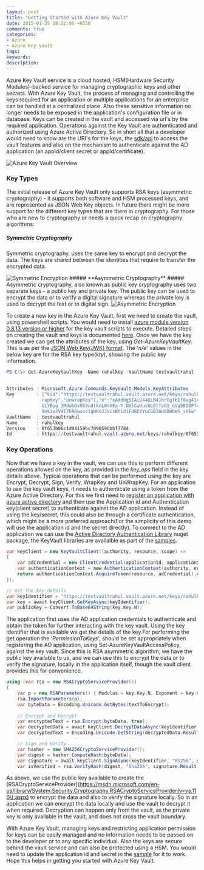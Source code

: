 ```yaml
---
layout: post
title: "Getting Started with Azure Key Vault"
date: 2015-01-25 18:22:06 +0530
comments: true
categories: 
- Azure
- Azure Key Vault
tags: 
keywords: 
description: 
---
```


Azure Key Vault service is a cloud hosted, HSM(Hardware Security Modules)-backed service for managing cryptographic keys and other secrets. With Azure Key Vault, the process of managing and controlling the keys required for an application or multiple applications for an enterprise can be handled at a centralized place. Also these sensitive information no longer needs to be exposed in the application's configuration file or in database. Keys can be created in the vault and accessed via url's by the required application. Operations against the Key Vault are authenticated and authorized using Azure Active Directory. So in short all that a developer would need to know are the URI's for the keys, the [sdk/api](https://msdn.microsoft.com/en-us/library/azure/dn903625.aspx) to access the vault features and also on the mechanism to authenticate against the AD application (an appId/client secret or appId/certificate).

<img class="center" alt="Azure Key Vault Overview" src="{{ site.images_root}}/azurekeyvault_overview.png" />

### Key Types ###
The initial release of Azure Key Vault only supports RSA keys (asymmetric cryptography) - it supports both software and HSM processed keys, and are represented as JSON Web Key objects. In future there might be more support for the different key types that are there in cryptography. For those who are new to cryptography or needs a quick recap on cryptography algorithms:

##### **Symmetric Cryptography** #####
Symmetric cryptography, uses the same key to encrypt and decrypt the data. The keys are shared between the identities that require to transfer the encrypted data.

<img class="center" alt="Symmetric Encryption" src="{{ site.images_root}}/symmetric_encryption.png" />
##### **Asymmetric Cryptography** #####
Asymmetric cryptography, also known as public key cryptography uses two separate keys - a public key and private key. The public key can be used to encrypt the data or to verify a digital signature whereas the private key is used to decrypt the text or to digital sign. 

<img class="center" alt="Asymmetric Encryption" src="{{ site.images_root}}/asymmetric_encryption.png" />


To create a new key in the Azure Key Vault, first we need to create the vault, using powershell scripts. You would need to install [azure module version 0.8.13 version or higher](http://www.rahulpnath.com/blog/azure-key-vault-and-powershell-module-version/) for the key vault scripts to execute. Detailed steps on creating the vault and keys is documented [here](http://azure.microsoft.com/en-in/documentation/articles/key-vault-get-started/). Once we have the key created we can get the attributes of the key, using *Get-AzureKeyVaultKey*. This is as per the [JSON Web Key(JWK) format](https://tools.ietf.org/html/draft-ietf-jose-json-web-key-41#page-25). The '*n/e*' values in the below key are for the RSA key type(*kty*), showing the public key information.

``` powershell
PS C:\> Get-AzureKeyVaultKey -Name rahulkey -VaultName testvaultrahul                                                                                                     
                                                                                                                                                                          
                                                                                                                                                                          
Attributes : Microsoft.Azure.Commands.KeyVault.Models.KeyAttributes                                                                                                       
Key        : {"kid":"https://testvaultrahul.vault.azure.net/keys/rahulkey/0f653b06c1d94159bc7090596bbf7784","kty":"RSA","key_ops":["encrypt","decrypt","sign","verify","w 
             rapKey","unwrapKey"],"n":"xAXdHg5IAiU44GLM41hrCgfbEf8vg414lwIXBRHwPH-GTdQo3x5hMyvEtT26udcWLeRDDYGQxquuQ03ChXmXaE1Z8rdDpuaciJVoTB8wA_icr4Ww4ld0zuk9Nf31sVP-T_ 
             UiYBpg_3MdwbDvO53udtknLWnXEa-Y-NXlCwUus6LOtfoG1_oVg5B5OFfcW993Zb44C3ZMoOESa-fW0eT6OefBJOgXwGG5gB-zAB2D7uzhStu3Cp4OiFELQSAS4gpt2GCUI76YkTfq8jnIJ7bi5cYzUb-Sv2 
             9nkiwJV9I7hN6wuoz1gNRoJJVisBtidiFd8EYYuCGB3AH8OWbWS_sXEw","e":"AQAB"}                                                                                        
VaultName  : testvaultrahul                                                                                                                                               
Name       : rahulkey                                                                                                                                                     
Version    : 0f653b06c1d94159bc7090596bbf7784                                                                                                                             
Id         : https://testvaultrahul.vault.azure.net/keys/rahulkey/0f653b06c1d94159bc7090596bbf7784                                                                                                                                               
```

### Key Operations ###
Now that we have a key in the vault, we can use this to perform different operations allowed on the key, as provided in the *key_ops* field in the key details above. Typical operations that can be performed using the key are Encrypt, Decrypt, Sign, Verify, WrapKey and UnWrapKey. For an application to use the key vault keys, it needs to authenticate using a token from the Azure Active Directory. For this we first need to [register an application with azure active directory](http://azure.microsoft.com/en-us/documentation/articles/key-vault-get-started/#register) and then use the Application id and Authentication key(client secret) to authenticate against the AD application. Instead of using the  key/secret, this could also be through a certificate authentication, which might be a more preferred approach(For the simplicity of this demo will use the application id and the secret directly). To connect to the AD application we can use the [Active Directory Authentication Library](https://www.nuget.org/packages/Microsoft.IdentityModel.Clients.ActiveDirectory/2.14.201151115) nuget package, the KeyVault libraries are availalble as part of the [samples](http://www.microsoft.com/en-us/download/details.aspx?id=45343).

``` csharp
var keyClient = new KeyVaultClient((authority, resource, scope) =>
{
    var adCredential = new ClientCredential(applicationId, applicationSecret);
    var authenticationContext = new AuthenticationContext(authority, null);
    return authenticationContext.AcquireToken(resource, adCredential).AccessToken;
});

// Get the key details
var keyIdentifier = "https://testvaultrahul.vault.azure.net/keys/rahulkey/0f653b06c1d94159bc7090596bbf7784";
var key = await keyClient.GetKeyAsync(keyIdentifier);
var publicKey = Convert.ToBase64String(key.Key.N);
```

The application first uses the AD application credentials to authenticate and obtain the token for further interacting with the key vault. Using the key identifier that is available we get the details of the key.For performing the get operation the '*PermissionToKeys*', should be set appropriately when registering the AD application, using Set-AzureKeyVaultAccessPolicy, against the key vault. Since this is RSA asymmetric algorithm, we have the public key available to us, and we can use this to encrypt the data or to verify the signature, locally in the application itself, though the vault client provides this for convenience. 

``` csharp
using (var rsa = new RSACryptoServiceProvider())
{
    var p = new RSAParameters() { Modulus = key.Key.N, Exponent = key.Key.E };
    rsa.ImportParameters(p);
    var byteData = Encoding.Unicode.GetBytes(textToEncrypt);
    
    // Encrypt and Decrypt
    var encryptedText = rsa.Encrypt(byteData, true);
    var decryptedData = await keyClient.DecryptDataAsync(keyIdentifier, "RSA_OAEP", encryptedText);
    var decryptedText = Encoding.Unicode.GetString(decryptedData.Result);

    // Sign and Verify
    var hasher = new SHA256CryptoServiceProvider();
    var digest = hasher.ComputeHash(byteData);
    var signature = await keyClient.SignAsync(keyIdentifier, "RS256", digest);
    var isVerified = rsa.VerifyHash(digest, "Sha256", signature.Result);

```

As above, we use the public key available to create the [RSACryptoServiceProvider](https://msdn.microsoft.com/en-us/library/System.Security.Cryptography.RSACryptoServiceProvider(v=vs.110\).aspx) to encrypt the data and also to verify the signature locally. So in an application we can encrypt the data locally and use the vault to decrypt it when required. Decryption can happen only from the vault, as the private key is only available in the vault, and does not cross the vault boundary.

With Azure Key Vault, managing keys and restricting application permission for keys can be easily managed and no information needs to be passed on to the developer or to any specific individual. Also the keys are secure behind the vault service and can also be protected using a HSM. You would need to update the application id and secret in the [sample](https://github.com/rahulpnath/Blog/tree/master/AzureKeyVault) for it to work. Hope this helps in getting you started with Azure Key Vault.